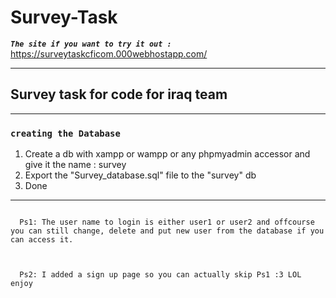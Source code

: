 # Survey-Task
<b><i><code>The site if you want to try it out : </b></i></code> https://surveytaskcficom.000webhostapp.com/
<br>
<hr>

<h2><b>Survey task for code for iraq team</b></h2>
<hr>

<h3><code>creating the Database</code></h3>
<ol>
  <li>Create a db with xampp or wampp or any phpmyadmin accessor and give it the name : survey</li>
  <li>Export the "Survey_database.sql" file to the "survey" db </li>
  <li>Done</li>
</ol>
<hr>
<code>
  Ps1: The user name to login is either user1 or user2 and offcourse you can still change, delete and put new user from the database if you can access it.
  <br><br>
  Ps2: I added a sign up page so you can actually skip Ps1 :3 LOL enjoy
</code>
